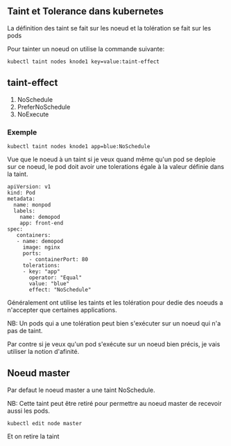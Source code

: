 ## Taint et Tolerance dans kubernetes


La définition des taint se fait sur les noeud et la tolération se fait sur les pods

Pour tainter un noeud on utilise la commande suivante:

```
kubectl taint nodes knode1 key=value:taint-effect
```

## taint-effect

1. NoSchedule
2. PreferNoSchedule
3. NoExecute

### Exemple

```
kubectl taint nodes knode1 app=blue:NoSchedule
```

Vue que le noeud à un taint si je veux quand même qu'un pod se deploie sur ce noeud, le pod doit avoir une tolerations égale à la valeur définie dans la taint.

```
apiVersion: v1
kind: Pod
metadata:
  name: monpod
  labels:
    name: demopod
    app: front-end
spec:
   containers:
   - name: demopod
     image: nginx
     ports:
       - containerPort: 80
     tolerations:
     - key: "app"
       operator: "Equal"
       value: "blue"
       effect: "NoSchedule"
```

Généralement ont utilise les taints et les tolération pour dedie des noeuds a n'accepter que certaines applications.

NB: Un pods qui a une tolération peut bien s'exécuter sur un noeud qui n'a pas de taint.

Par contre si je veux qu'un pod s'exécute sur un noeud bien précis, je vais utiliser la notion d'afinité.

## Noeud master

Par defaut le noeud master a une taint NoSchedule.

NB: Cette taint peut être retiré pour permettre au noeud master de recevoir aussi les pods.

```
kubectl edit node master
```
Et on retire la taint
